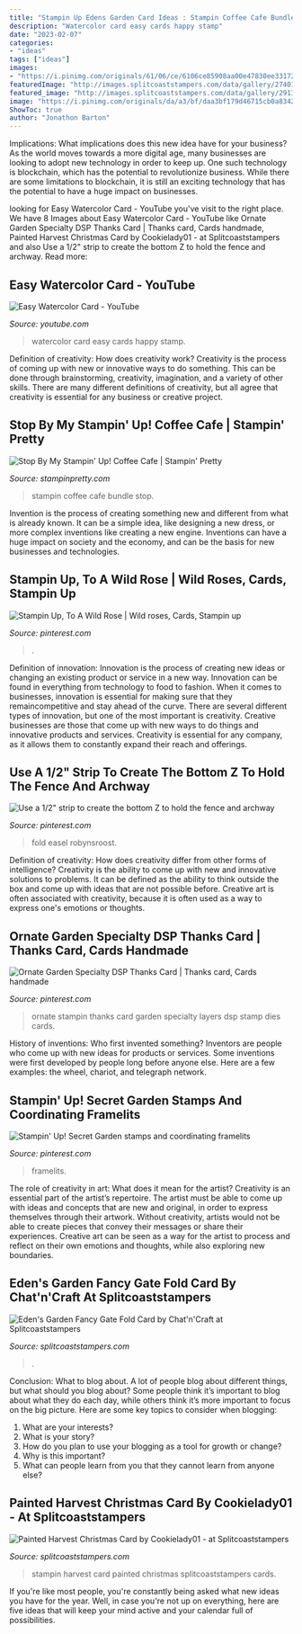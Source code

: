 ```yaml
---
title: "Stampin Up Edens Garden Card Ideas : Stampin Coffee Cafe Bundle Stop"
description: "Watercolor card easy cards happy stamp"
date: "2023-02-07"
categories:
- "ideas"
tags: ["ideas"]
images:
- "https://i.pinimg.com/originals/61/06/ce/6106ce85908aa00e47830ee331729e9f.jpg"
featuredImage: "http://images.splitcoaststampers.com/data/gallery/27401/2017/09/18/StampinUpPaintedHarvestSnowflakeSentiments2017HolidayCatalogChristmasCardStampinScrapperJoyceWhitman_by_Cookielady01.jpg"
featured_image: "http://images.splitcoaststampers.com/data/gallery/29139/2021/11/10/Eden_sGardenFancyGateFold2_by_Chat_n_Craft.jpeg"
image: "https://i.pinimg.com/originals/da/a3/bf/daa3bf179d46715cb0a83421fea54c57.jpg"
ShowToc: true
author: "Jonathon Barton"
---
```



Implications: What implications does this new idea have for your business?
As the world moves towards a more digital age, many businesses are looking to adopt new technology in order to keep up. One such technology is blockchain, which has the potential to revolutionize business. While there are some limitations to blockchain, it is still an exciting technology that has the potential to have a huge impact on businesses.

	

		
looking for Easy Watercolor Card - YouTube you've visit to the right place. We have 8 Images about Easy Watercolor Card - YouTube like Ornate Garden Specialty DSP Thanks Card | Thanks card, Cards handmade, Painted Harvest Christmas Card by Cookielady01 - at Splitcoaststampers and also Use a 1/2&quot; strip to create the bottom Z to hold the fence and archway. Read more:
		
    
## Easy Watercolor Card - YouTube

<img loading=lazy src="https://i.ytimg.com/vi/nLCyipb3mYk/maxresdefault.jpg" onerror="this.onerror=null;this.src='https://tse4.mm.bing.net/th?id=OIP.ox19cgBN_kaFiT-OPNbt5gHaEK&amp;pid=15.1';" alt="Easy Watercolor Card - YouTube">

_Source: youtube.com_

>watercolor card easy cards happy stamp. 

	

Definition of creativity: How does creativity work?
Creativity is the process of coming up with new or innovative ways to do something. This can be done through brainstorming, creativity, imagination, and a variety of other skills. There are many different definitions of creativity, but all agree that creativity is essential for any business or creative project.

    
## Stop By My Stampin&#039; Up! Coffee Cafe | Stampin&#039; Pretty

<img loading=lazy src="https://stampinpretty.com/wp-content/uploads/2017/07/145331G.jpg" onerror="this.onerror=null;this.src='https://tse4.mm.bing.net/th?id=OIP.jDfxv_7UUWy95iFoNjPB1wHaHa&amp;pid=15.1';" alt="Stop By My Stampin&#039; Up! Coffee Cafe | Stampin&#039; Pretty">

_Source: stampinpretty.com_

>stampin coffee cafe bundle stop. 

	

Invention is the process of creating something new and different from what is already known. It can be a simple idea, like designing a new dress, or more complex inventions like creating a new engine. Inventions can have a huge impact on society and the economy, and can be the basis for new businesses and technologies.

    
## Stampin Up, To A Wild Rose | Wild Roses, Cards, Stampin Up

<img loading=lazy src="https://i.pinimg.com/originals/61/06/ce/6106ce85908aa00e47830ee331729e9f.jpg" onerror="this.onerror=null;this.src='https://tse3.mm.bing.net/th?id=OIP.0TdK4zPrSOcE3jTgVvB36AHaJ4&amp;pid=15.1';" alt="Stampin Up, To A Wild Rose | Wild roses, Cards, Stampin up">

_Source: pinterest.com_

>. 

	

Definition of innovation:
Innovation is the process of creating new ideas or changing an existing product or service in a new way. Innovation can be found in everything from technology to food to fashion. When it comes to businesses, innovation is essential for making sure that they remaincompetitive and stay ahead of the curve. There are several different types of innovation, but one of the most important is creativity. Creative businesses are those that come up with new ways to do things and innovative products and services. Creativity is essential for any company, as it allows them to constantly expand their reach and offerings.

    
## Use A 1/2&quot; Strip To Create The Bottom Z To Hold The Fence And Archway

<img loading=lazy src="https://i.pinimg.com/originals/49/62/fd/4962fdd09af5183661657e27958d2aca.jpg" onerror="this.onerror=null;this.src='https://tse1.mm.bing.net/th?id=OIP.n2lfi72v0n5emrynRYsfVwHaFC&amp;pid=15.1';" alt="Use a 1/2&quot; strip to create the bottom Z to hold the fence and archway">

_Source: pinterest.com_

>fold easel robynsroost. 

	

Definition of creativity: How does creativity differ from other forms of intelligence?
Creativity is the ability to come up with new and innovative solutions to problems. It can be defined as the ability to think outside the box and come up with ideas that are not possible before. Creative art is often associated with creativity, because it is often used as a way to express one's emotions or thoughts.

    
## Ornate Garden Specialty DSP Thanks Card | Thanks Card, Cards Handmade

<img loading=lazy src="https://i.pinimg.com/originals/da/a3/bf/daa3bf179d46715cb0a83421fea54c57.jpg" onerror="this.onerror=null;this.src='https://tse4.mm.bing.net/th?id=OIP.T8PCgiKOecjPtjkAcvTjPgHaJu&amp;pid=15.1';" alt="Ornate Garden Specialty DSP Thanks Card | Thanks card, Cards handmade">

_Source: pinterest.com_

>ornate stampin thanks card garden specialty layers dsp stamp dies cards. 

	

History of inventions: Who first invented something?
Inventors are people who come up with new ideas for products or services. Some inventions were first developed by people long before anyone else. Here are a few examples: the wheel, chariot, and telegraph network.

    
## Stampin&#039; Up! Secret Garden Stamps And Coordinating Framelits

<img loading=lazy src="https://i.pinimg.com/originals/80/a0/37/80a03732c3a55e171ec300751ea88f9c.jpg" onerror="this.onerror=null;this.src='https://tse2.mm.bing.net/th?id=OIP.XH09VNT99LIgvgv5mX-kigHaJ4&amp;pid=15.1';" alt="Stampin&#039; Up! Secret Garden stamps and coordinating framelits">

_Source: pinterest.com_

>framelits. 

	

The role of creativity in art: What does it mean for the artist?
Creativity is an essential part of the artist’s repertoire. The artist must be able to come up with ideas and concepts that are new and original, in order to express themselves through their artwork. Without creativity, artists would not be able to create pieces that convey their messages or share their experiences. Creative art can be seen as a way for the artist to process and reflect on their own emotions and thoughts, while also exploring new boundaries.

    
## Eden&#039;s Garden Fancy Gate Fold Card By Chat&#039;n&#039;Craft At Splitcoaststampers

<img loading=lazy src="http://images.splitcoaststampers.com/data/gallery/29139/2021/11/10/Eden_sGardenFancyGateFold2_by_Chat_n_Craft.jpeg" onerror="this.onerror=null;this.src='https://tse3.mm.bing.net/th?id=OIP.C1NRb35LGTUa_f3TcS8gBgHaJ6&amp;pid=15.1';" alt="Eden&#039;s Garden Fancy Gate Fold Card by Chat&#039;n&#039;Craft at Splitcoaststampers">

_Source: splitcoaststampers.com_

>. 

	

Conclusion: What to blog about.
A lot of people blog about different things, but what should you blog about? Some people think it’s important to blog about what they do each day, while others think it’s more important to focus on the big picture. Here are some key topics to consider when blogging:
1. What are your interests? 
2. What is your story? 
3. How do you plan to use your blogging as a tool for growth or change? 
4. Why is this important? 
5. What can people learn from you that they cannot learn from anyone else?

    
## Painted Harvest Christmas Card By Cookielady01 - At Splitcoaststampers

<img loading=lazy src="http://images.splitcoaststampers.com/data/gallery/27401/2017/09/18/StampinUpPaintedHarvestSnowflakeSentiments2017HolidayCatalogChristmasCardStampinScrapperJoyceWhitman_by_Cookielady01.jpg" onerror="this.onerror=null;this.src='https://tse4.mm.bing.net/th?id=OIP.Q8w_jddKu_nas-U_Fq-j8wHaI_&amp;pid=15.1';" alt="Painted Harvest Christmas Card by Cookielady01 - at Splitcoaststampers">

_Source: splitcoaststampers.com_

>stampin harvest card painted christmas splitcoaststampers cards. 

	

If you're like most people, you're constantly being asked what new ideas you have for the year. Well, in case you're not up on everything, here are five ideas that will keep your mind active and your calendar full of possibilities. 

